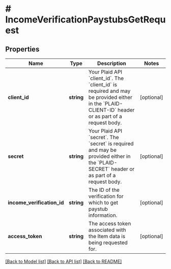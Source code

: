 # # IncomeVerificationPaystubsGetRequest

## Properties

Name | Type | Description | Notes
------------ | ------------- | ------------- | -------------
**client_id** | **string** | Your Plaid API &#x60;client_id&#x60;. The &#x60;client_id&#x60; is required and may be provided either in the &#x60;PLAID-CLIENT-ID&#x60; header or as part of a request body. | [optional]
**secret** | **string** | Your Plaid API &#x60;secret&#x60;. The &#x60;secret&#x60; is required and may be provided either in the &#x60;PLAID-SECRET&#x60; header or as part of a request body. | [optional]
**income_verification_id** | **string** | The ID of the verification for which to get paystub information. | [optional]
**access_token** | **string** | The access token associated with the Item data is being requested for. | [optional]

[[Back to Model list]](../../README.md#models) [[Back to API list]](../../README.md#endpoints) [[Back to README]](../../README.md)
